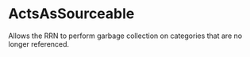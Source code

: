 ActsAsSourceable
================

Allows the RRN to perform garbage collection on categories that are no longer referenced.
